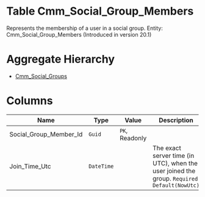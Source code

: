 # Table Cmm_Social_Group_Members

Represents the membership of a user in a social group. Entity: Cmm_Social_Group_Members (Introduced in version 20.1)

# Aggregate Hierarchy

* [Cmm_Social_Groups](Cmm_Social_Groups.md)

# Columns

| Name | Type | Value | Description |
| - | - | - | --- |
|Social_Group_Member_Id|`Guid`|`PK`, Readonly||
|Join_Time_Utc|`DateTime`||The exact server time (in UTC), when the user joined the group. `Required` `Default(NowUtc)` |
